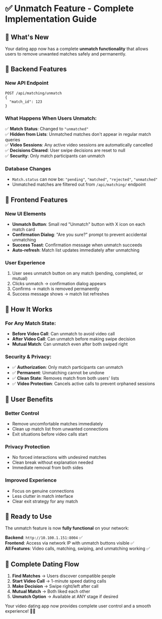 # ✅ Unmatch Feature - Complete Implementation Guide

## 🎯 **What's New**

Your dating app now has a complete **unmatch functionality** that allows users to remove unwanted matches safely and permanently.

## 🔧 **Backend Features**

### **New API Endpoint**
```
POST /api/matching/unmatch
{
  "match_id": 123
}
```

### **What Happens When Users Unmatch:**
✅ **Match Status**: Changed to `"unmatched"`  
✅ **Hidden from Lists**: Unmatched matches don't appear in regular match queries  
✅ **Video Sessions**: Any active video sessions are automatically cancelled  
✅ **Decisions Cleared**: User swipe decisions are reset to null  
✅ **Security**: Only match participants can unmatch  

### **Database Changes**
- `Match.status` can now be: `"pending"`, `"matched"`, `"rejected"`, `"unmatched"`
- Unmatched matches are filtered out from `/api/matching/` endpoint

## 🎨 **Frontend Features**

### **New UI Elements**
- **Unmatch Button**: Small red "Unmatch" button with X icon on each match card
- **Confirmation Dialog**: "Are you sure?" prompt to prevent accidental unmatching
- **Success Toast**: Confirmation message when unmatch succeeds
- **Auto-refresh**: Match list updates immediately after unmatching

### **User Experience**
1. User sees unmatch button on any match (pending, completed, or mutual)
2. Clicks unmatch → confirmation dialog appears
3. Confirms → match is removed permanently
4. Success message shows → match list refreshes

## 📱 **How It Works**

### **For Any Match State:**
- **Before Video Call**: Can unmatch to avoid video call
- **After Video Call**: Can unmatch before making swipe decision  
- **Mutual Match**: Can unmatch even after both swiped right

### **Security & Privacy:**
- ✅ **Authorization**: Only match participants can unmatch
- ✅ **Permanent**: Unmatching cannot be undone
- ✅ **Clean State**: Removes match from both users' lists
- ✅ **Video Protection**: Cancels active calls to prevent orphaned sessions

## 🎉 **User Benefits**

### **Better Control**
- Remove uncomfortable matches immediately
- Clean up match list from unwanted connections
- Exit situations before video calls start

### **Privacy Protection**
- No forced interactions with undesired matches
- Clean break without explanation needed
- Immediate removal from both sides

### **Improved Experience**
- Focus on genuine connections
- Less clutter in match interface
- Clear exit strategy for any match

## 🚀 **Ready to Use**

The unmatch feature is now **fully functional** on your network:

**Backend**: `http://10.100.1.151:8004` ✅  
**Frontend**: Access via network IP with unmatch buttons visible ✅  
**All Features**: Video calls, matching, swiping, and unmatching working ✅

## 🔄 **Complete Dating Flow**

1. **Find Matches** → Users discover compatible people
2. **Start Video Call** → 1-minute speed dating calls  
3. **Make Decision** → Swipe right/left after call
4. **Mutual Match** → Both liked each other
5. **Unmatch Option** → Available at ANY stage if desired

Your video dating app now provides complete user control and a smooth experience! 🎉💕
